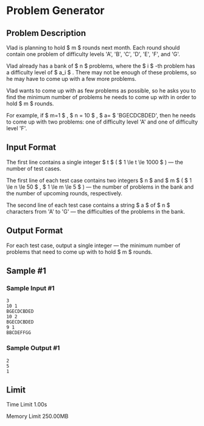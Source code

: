# Problem Generator

## Problem Description

Vlad is planning to hold $ m $ rounds next month. Each round should contain one problem of difficulty levels 'A', 'B', 'C', 'D', 'E', 'F', and 'G'.

Vlad already has a bank of $ n $ problems, where the $ i $ -th problem has a difficulty level of $ a_i $ . There may not be enough of these problems, so he may have to come up with a few more problems.

Vlad wants to come up with as few problems as possible, so he asks you to find the minimum number of problems he needs to come up with in order to hold $ m $ rounds.

For example, if $ m=1 $ , $ n = 10 $ , $ a= $ 'BGECDCBDED', then he needs to come up with two problems: one of difficulty level 'A' and one of difficulty level 'F'.

## Input Format

The first line contains a single integer $ t $ ( $ 1 \le t \le 1000 $ ) — the number of test cases.

The first line of each test case contains two integers $ n $ and $ m $ ( $ 1 \le n \le 50 $ , $ 1 \le m \le 5 $ ) — the number of problems in the bank and the number of upcoming rounds, respectively.

The second line of each test case contains a string $ a $ of $ n $ characters from 'A' to 'G' — the difficulties of the problems in the bank.

## Output Format

For each test case, output a single integer — the minimum number of problems that need to come up with to hold $ m $ rounds.

## Sample #1

### Sample Input #1

```
3
10 1
BGECDCBDED
10 2
BGECDCBDED
9 1
BBCDEFFGG
```

### Sample Output #1

```
2
5
1
```

## Limit



Time Limit
1.00s

Memory Limit
250.00MB